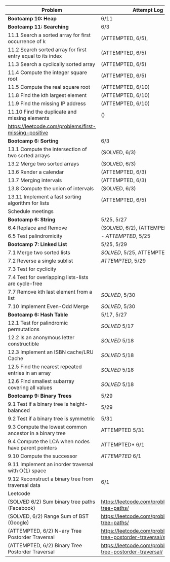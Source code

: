 | Problem |  Attempt Log | Python  |
| ------ | ------ | ------ |
| **Bootcamp 10: Heap** | 6/11 | ------- |
| **Bootcamp 11: Searching** | 6/3 | ------- |
| 11.1 Search a sorted array for first occurrence of k | (ATTEMPTED, 6/5), | search_first_key.py |
| 11.2 Search sorted array for first entry equal to its index | (ATTEMPTED, 6/5) | search_entry_equal_to_index.py |
| 11.3 Search a cyclically sorted array | (ATTEMPTED, 6/5) | search_shifted_sorted_array.py |
| 11.4 Compute the integer square root | (ATTEMPTED, 6/5) | int_square_root.py |
| 11.5 Compute the real square root | (ATTEMPTED, 6/10) | real_square_root.py |
| 11.8 Find the kth largest element| (ATTEMPTED, 6/10) | kth_largest_in_array.py |
| 11.9 Find the missing IP address | (ATTEMPTED, 6/10) | absent_value_array.py |
| 11.10 Find the duplicate and missing elements | () | search_for_missing_element.py |
|https://leetcode.com/problems/first-missing-positive||
| **Bootcamp 6: Sorting** | 6/3 | ------- |
| 13.1 Compute the intersection of two sorted arrays | (SOLVED, 6/3) | intersect_sorted_arrays.py |
| 13.2 Merge two sorted arrays | (SOLVED, 6/3) | two_sorted_arrays_merge.py |
| 13.6 Render a calendar | (ATTEMPTED, 6/3) | calendar_rendering.py |
| 13.7 Merging intervals | (ATTEMPTED, 6/3) | interval_add.py |
| 13.8 Compute the union of intervals | (SOLVED, 6/3) | intervals\_union.py |
| 13.11 Implement a fast sorting algorithm for lists | (ATTEMPTED, 6/5)| sort_list.py |
| Schedule meetings | | sort_list.py |
| **Bootcamp 6: String** | 5/25, 5/27 | ------- |
| 6.4 Replace and Remove | (SOLVED, 6/2), (ATTEMPED, 5/25) | replace_and_remove.py |
| 6.5 Test palindromicity | - *ATTEMPTED*, 5/25 | is_string_palindromic.py |
| **Bootcamp 7: Linked List** | 5/25, 5/29 | ------- |
| 7.1 Merge two sorted lists | *SOLVED*, 5/25, ATTEMPTED 5/29 | sorted_list_merge.py |
| 7.2 Reverse a single sublist | *ATTEMPTED*, 5/29 | reverse_sublist.py |
| 7.3 Test for cyclicity | | is\_list\_cyclic.py |
| 7.4 Test for overlapping lists-lists are cycle-free| | do\_terminated\_lists\_overlap.py |
| 7.7  Remove kth last element from a list | *SOLVED*, 5/30 | delete_kth_last_from_list.py |
| 7.10 Implement Even-Odd Merge | *SOLVED*, 5/30 | even_odd_list_merge.py
| **Bootcamp 6: Hash Table** | 5/17, 5/27 | ------- |
| 12.1 Test for palindromic permutations | *SOLVED* 5/17 | is_string_permutable_to_palindrome.py |
| 12.2 Is an anonymous letter constructible |  *SOLVED* 5/18 | is_anonymous_letter_constructible.py |
| 12.3 Implement an ISBN cache/LRU Cache |  *SOLVED* 5/18 | lru_cache.py |
| 12.5 Find the nearest repeated entries in an array | *SOLVED* 5/18 | nearest_repeated_entries.py |
| 12.6 Find smallest subarray covering all values| *SOLVED* 5/18 | smallest_subarray_covering_all_values.py |
| **Bootcamp 9: Binary Trees** | 5/29 | ------- |
| 9.1 Test if a binary tree is height-balanced | 5/29 | ------- |
| 9.2 Test if a binary tree is symmetric | 5/31 | is_tree_symmetric.py |
| 9.3 Compute the lowest common ancestor in a binary tree | ATTEMPTED 5/31 | lowest_common_ancestor.py |
| 9.4 Compute the LCA when nodes have parent pointers | ATTEMPTED* 6/1 | 6/1  |
| 9.10 Compute the successor | *ATTEMPTED* 6/1 | successor_in_tree.py |
| 9.11 Implement an inorder traversal with O(1) space |  | 6/1 |
| 9.12 Reconstruct a binary tree from traversal data | 6/1 | 6/1 |
| Leetcode | | |
| (SOLVED 6/2) Sum binary tree paths (Facebook)| https://leetcode.com/problems/binary-tree-paths/ |
| (SOLVED, 6/2) Range Sum of BST (Google)| https://leetcode.com/problems/binary-tree-paths/ |
| (ATTEMPTED, 6/2) N-ary Tree Postorder Traversal | https://leetcode.com/problems/n-ary-tree-postorder-traversal/solution/ |
| (ATTEMPTED, 6/2) Binary Tree Postorder Traversal| https://leetcode.com/problems/binary-tree-postorder-traversal/|
